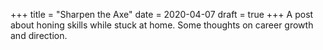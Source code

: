 +++
title = "Sharpen the Axe"
date = 2020-04-07
draft = true
+++
A post about honing skills while stuck at home. Some thoughts on career growth
and direction.
